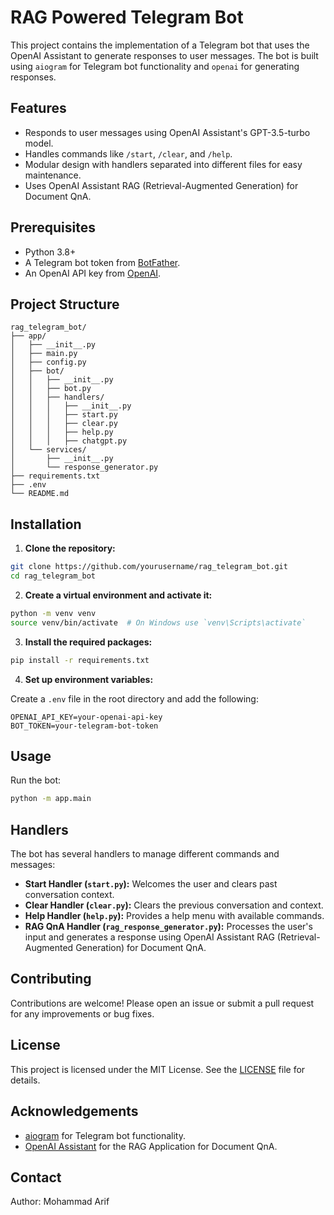 
# RAG Powered Telegram Bot

This project contains the implementation of a Telegram bot that uses the OpenAI Assistant to generate responses to user messages. The bot is built using `aiogram` for Telegram bot functionality and `openai` for generating responses.

## Features

- Responds to user messages using OpenAI Assistant's GPT-3.5-turbo model.
- Handles commands like `/start`, `/clear`, and `/help`.
- Modular design with handlers separated into different files for easy maintenance.
- Uses OpenAI Assistant RAG (Retrieval-Augmented Generation) for Document QnA.

## Prerequisites

- Python 3.8+
- A Telegram bot token from [BotFather](https://t.me/BotFather).
- An OpenAI API key from [OpenAI](https://openai.com/).

## Project Structure

```
rag_telegram_bot/
├── app/
│   ├── __init__.py
│   ├── main.py
│   ├── config.py
│   ├── bot/
│   │   ├── __init__.py
│   │   ├── bot.py
│   │   ├── handlers/
│   │   │   ├── __init__.py
│   │   │   ├── start.py
│   │   │   ├── clear.py
│   │   │   ├── help.py
│   │   │   ├── chatgpt.py
│   └── services/
│       ├── __init__.py
│       └── response_generator.py
├── requirements.txt
├── .env
└── README.md
```

## Installation

1. **Clone the repository:**

```bash
git clone https://github.com/yourusername/rag_telegram_bot.git
cd rag_telegram_bot
```

2. **Create a virtual environment and activate it:**

```bash
python -m venv venv
source venv/bin/activate  # On Windows use `venv\Scripts\activate`
```

3. **Install the required packages:**

```bash
pip install -r requirements.txt
```

4. **Set up environment variables:**

Create a `.env` file in the root directory and add the following:

```env
OPENAI_API_KEY=your-openai-api-key
BOT_TOKEN=your-telegram-bot-token
```

## Usage

Run the bot:

```bash
python -m app.main
```

## Handlers

The bot has several handlers to manage different commands and messages:

- **Start Handler (`start.py`):** Welcomes the user and clears past conversation context.
- **Clear Handler (`clear.py`):** Clears the previous conversation and context.
- **Help Handler (`help.py`):** Provides a help menu with available commands.
- **RAG QnA Handler (`rag_response_generator.py`):** Processes the user's input and generates a response using OpenAI Assistant RAG (Retrieval-Augmented Generation) for Document QnA.

## Contributing

Contributions are welcome! Please open an issue or submit a pull request for any improvements or bug fixes.

## License

This project is licensed under the MIT License. See the [LICENSE](LICENSE) file for details.

## Acknowledgements

- [aiogram](https://github.com/aiogram/aiogram) for Telegram bot functionality.
- [OpenAI Assistant](https://platform.openai.com/docs/assistants/overview) for the RAG Application for Document QnA.

## Contact

Author: Mohammad Arif
